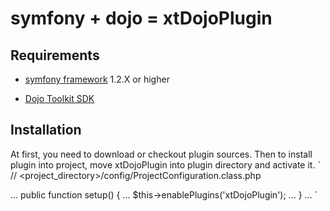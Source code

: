 symfony + dojo = xtDojoPlugin
================================

Requirements
------------
* [symfony framework](http://www.symfony-project.org/installation) 1.2.X or higher

* [Dojo Toolkit SDK](http://www.dojotoolkit.org/download/)

Installation
------------
At first, you need to download or checkout plugin sources. Then to install plugin into project, 
move xtDojoPlugin into plugin directory and activate it.
`
// <project_directory>/config/ProjectConfiguration.class.php

...
public function setup() {
...
$this->enablePlugins('xtDojoPlugin');
...
}
...
`
